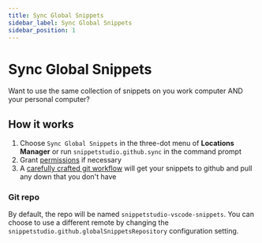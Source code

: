 ```yaml
---
title: Sync Global Snippets
sidebar_label: Sync Global Snippets
sidebar_position: 1
---
```


# Sync Global Snippets

Want to use the same collection of snippets on you work computer AND your personal computer?

## How it works

1. Choose `Sync Global Snippets` in the <i className="codicon codicon-ellipsis"></i> three-dot menu of **Locations Manager** or run `snippetstudio.github.sync` in the command prompt
2. Grant [permissions](/docs/github-integration/authentication.md) if necessary
3. A [carefully crafted git workflow](/docs/github-integration/truly-global/sync-flow.md) will get your snippets to github and pull any down that you don't have

### Git repo

By default, the repo <i className="codicon codicon-source-control"></i> will be named `snippetstudio-vscode-snippets`. You can choose to use a different remote by changing the `snippetstudio.github.globalSnippetsRepository` configuration setting.
